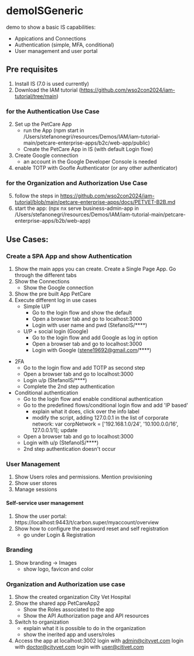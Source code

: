 # demoISGeneric
demo to show a basic IS capabilities:
- Appications and Connections
- Authentication (simple, MFA, conditional)
- User management and user portal
## Pre requisites
1. Install IS (7.0 is used currently)
2. Download the IAM tutorial (https://github.com/wso2con2024/iam-tutorial/tree/main)
### for the Authentication Use Case
2. Set up the PetCare App
   - run the App (npm start in /Users/stefanonegri/resources/Demos/IAM/iam-tutorial-main/petcare-enterprise-apps/b2c/web-app/public)
   -  Create the PetCare App in IS (with default Login flow)
3. Create Google connection
   - an account in the Google Developer Console is needed
4. enable TOTP with Goofle Authenticator (or any other authenticator)
### for the Organization and Authorization Use Case
5. follow the steps in https://github.com/wso2con2024/iam-tutorial/blob/main/petcare-enterprise-apps/docs/PETVET-B2B.md
6. start the app: (npx nx serve business-admin-app in /Users/stefanonegri/resources/Demos/IAM/iam-tutorial-main/petcare-enterprise-apps/b2b/web-app)
## Use Cases:
### Create a SPA App and show Authentication
1. Show the main apps you can create. Create a Single Page App. Go through the different tabs
2. Show the Connections
   - Show the Google connection
4. Show the pre built App PetCare
5. Execute different log in use cases
   - Simple U/P
      - Go to the login flow and show the default
      - Open a browser tab and go to localhost:3000
      - Login with user name and pwd (StefanoIS/****)
   - U/P + social login (Google)
      - Go to the login flow and add Google as log in option
      - Open a browser tab and go to localhost:3000
      - Login with Google (stene19692@gmail.com/****)
  - 2FA
      - Go to the login flow and add TOTP as second step
      - Open a browser tab and go to localhost:3000
      - Login u/p (StefanoIS/****)
      - Complete the 2nd step authentication
  - Conditional authentication
     - Go to the login flow and enable conditional authentication
     - Go to the predefined flows/conditional login flow and add 'IP based'
        - explain what it does, click over the info label
        - modify the script, adding 127.0.0.1 in the list of corporate network: var corpNetwork = ['192.168.1.0/24', '10.100.0.0/16', 127.0.0.1/1]; update
     - Open a browser tab and go to localhost:3000
     - Login with u/p (StefanoIS/****)
     - 2nd step authentication doesn't occur
### User Management
1. Show Users roles and permissions. Mention provisioning
2. Show user stores
3. Manage sessions
#### Self-service user management
1. Show the user portal: https://localhost:9443/t/carbon.super/myaccount/overview
2. Show how to configure the password reset and self registration
   - go under Login & Registration
### Branding
1. Show branding -> Images
   - show logo, favicon and color
### Organization and Authorization use case
1. Show the created organization City Vet Hospital
2. Show the shared app PetCareApp2
   - Show the Roles associated to the app
   - Show the API Authorization page and API resources
3. Switch to organization
   - explain what it is possible to do in the organization
   - show the inerited app and users/roles
4. Access the app at localhost:3002
   login with admin@cityvet.com
   login with doctor@cityvet.com
   login with user@citivet.com


